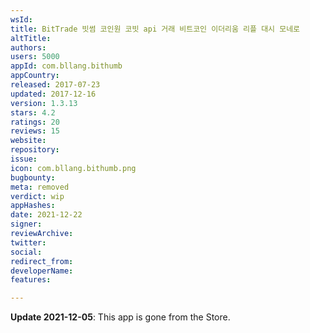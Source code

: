 ```yaml
---
wsId: 
title: BitTrade 빗썸 코인원 코빗 api 거래 비트코인 이더리움 리플 대시 모네로
altTitle: 
authors: 
users: 5000
appId: com.bllang.bithumb
appCountry: 
released: 2017-07-23
updated: 2017-12-16
version: 1.3.13
stars: 4.2
ratings: 20
reviews: 15
website: 
repository: 
issue: 
icon: com.bllang.bithumb.png
bugbounty: 
meta: removed
verdict: wip
appHashes: 
date: 2021-12-22
signer: 
reviewArchive: 
twitter: 
social: 
redirect_from: 
developerName: 
features: 

---
```


**Update 2021-12-05**: This app is gone from the Store.


